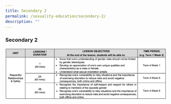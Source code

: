 ```yaml
---
title: Secondary 2
permalink: /sexuality-education/secondary-2/
description: ""
---
```

### Secondary 2

![](/images/Student%20Development%20Programme/CCP/Sec2%202022.png)